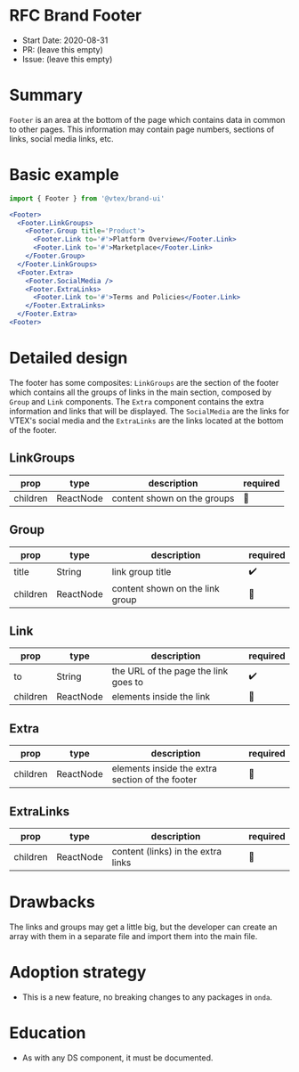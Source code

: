# RFC Brand Footer

- Start Date: 2020-08-31
- PR: (leave this empty)
- Issue: (leave this empty)

# Summary

`Footer` is an area at the bottom of the page which contains data in common to other pages. This information may contain page numbers, sections of links, social media links, etc.

# Basic example

```jsx
import { Footer } from '@vtex/brand-ui'

<Footer>
  <Footer.LinkGroups>
    <Footer.Group title='Product'>
      <Footer.Link to='#'>Platform Overview</Footer.Link>
      <Footer.Link to='#'>Marketplace</Footer.Link>
    </Footer.Group>
  </Footer.LinkGroups>
  <Footer.Extra>
    <Footer.SocialMedia />
    <Footer.ExtraLinks>
      <Footer.Link to='#'>Terms and Policies</Footer.Link>
    </Footer.ExtraLinks>
  </Footer.Extra>
<Footer>
```

# Detailed design

The footer has some composites: `LinkGroups` are the section of the footer which contains all the groups of links in the main section, composed by `Group` and `Link` components. The `Extra` component contains the extra information and links that will be displayed. The `SocialMedia` are the links for VTEX's social media and the `ExtraLinks` are the links located at the bottom of the footer.

## LinkGroups

| prop     | type        | description             | required |
| -------- | ----------- | ----------------------- | -------- |
| children | ReactNode   | content shown on the groups          | 🚫       |

## Group

| prop     | type        | description             | required |
| -------- | ----------- | ----------------------- | -------- |
| title | String   | link group title          | ✔️       |
| children | ReactNode   | content shown on the link group          | 🚫       |

## Link

| prop     | type        | description             | required |
| -------- | ----------- | ----------------------- | -------- |
| to | String   | the URL of the page the link goes to          | ✔️       |
| children | ReactNode   | elements inside the link          | 🚫       |

## Extra

| prop     | type        | description             | required |
| -------- | ----------- | ----------------------- | -------- |
| children | ReactNode   | elements inside the extra section of the footer          | 🚫       |

## ExtraLinks

| prop     | type        | description             | required |
| -------- | ----------- | ----------------------- | -------- |
| children | ReactNode   | content (links) in the extra links          | 🚫       |

# Drawbacks

The links and groups may get a little big, but the developer can create an array with them in a separate file and import them into the main file.

# Adoption strategy 

- This is a new feature, no breaking changes to any packages in `onda`.

# Education 

- As with any DS component, it must be documented.
